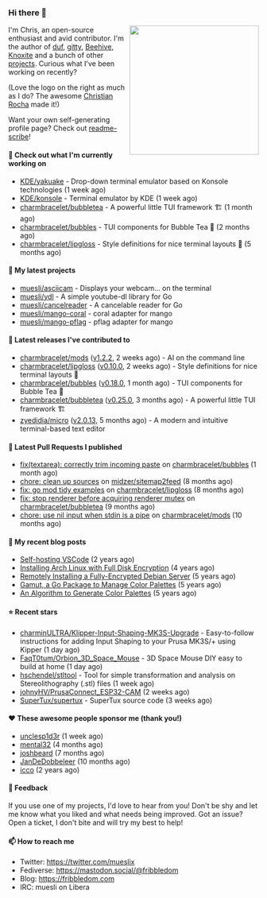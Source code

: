 ### Hi there 👋

<img align="right" src="https://raw.githubusercontent.com/muesli/muesli/master/assets/termenv.png" width="260">

I'm Chris, an open-source enthusiast and avid contributor. I'm the author of [duf](https://github.com/muesli/duf),
[gitty](https://github.com/muesli/gitty), [Beehive](https://github.com/muesli/beehive), [Knoxite](https://github.com/knoxite/knoxite)
 and a bunch of other [projects](https://fribbledom.com/projects/). Curious what I've been working on recently?

(Love the logo on the right as much as I do? The awesome [Christian Rocha](https://github.com/meowgorithm/) made it!)

Want your own self-generating profile page? Check out [readme-scribe](https://github.com/muesli/readme-scribe)!

#### 👷 Check out what I'm currently working on

- [KDE/yakuake](https://github.com/KDE/yakuake) - Drop-down terminal emulator based on Konsole technologies (1 week ago)
- [KDE/konsole](https://github.com/KDE/konsole) - Terminal emulator by KDE (1 week ago)
- [charmbracelet/bubbletea](https://github.com/charmbracelet/bubbletea) - A powerful little TUI framework 🏗 (1 month ago)
- [charmbracelet/bubbles](https://github.com/charmbracelet/bubbles) - TUI components for Bubble Tea 🫧 (2 months ago)
- [charmbracelet/lipgloss](https://github.com/charmbracelet/lipgloss) - Style definitions for nice terminal layouts 👄 (5 months ago)

#### 🌱 My latest projects

- [muesli/asciicam](https://github.com/muesli/asciicam) - Displays your webcam... on the terminal
- [muesli/ydl](https://github.com/muesli/ydl) - A simple youtube-dl library for Go
- [muesli/cancelreader](https://github.com/muesli/cancelreader) - A cancelable reader for Go
- [muesli/mango-coral](https://github.com/muesli/mango-coral) - coral adapter for mango
- [muesli/mango-pflag](https://github.com/muesli/mango-pflag) - pflag adapter for mango

#### 🔭 Latest releases I've contributed to

- [charmbracelet/mods](https://github.com/charmbracelet/mods) ([v1.2.2](https://github.com/charmbracelet/mods/releases/tag/v1.2.2), 2 weeks ago) - AI on the command line
- [charmbracelet/lipgloss](https://github.com/charmbracelet/lipgloss) ([v0.10.0](https://github.com/charmbracelet/lipgloss/releases/tag/v0.10.0), 2 weeks ago) - Style definitions for nice terminal layouts 👄
- [charmbracelet/bubbles](https://github.com/charmbracelet/bubbles) ([v0.18.0](https://github.com/charmbracelet/bubbles/releases/tag/v0.18.0), 1 month ago) - TUI components for Bubble Tea 🫧
- [charmbracelet/bubbletea](https://github.com/charmbracelet/bubbletea) ([v0.25.0](https://github.com/charmbracelet/bubbletea/releases/tag/v0.25.0), 3 months ago) - A powerful little TUI framework 🏗
- [zyedidia/micro](https://github.com/zyedidia/micro) ([v2.0.13](https://github.com/zyedidia/micro/releases/tag/v2.0.13), 5 months ago) - A modern and intuitive terminal-based text editor

#### 🔨 Latest Pull Requests I published

- [fix(textarea): correctly trim incoming paste](https://github.com/charmbracelet/bubbles/pull/469) on [charmbracelet/bubbles](https://github.com/charmbracelet/bubbles) (1 month ago)
- [chore: clean up sources](https://github.com/midzer/sitemap2feed/pull/4) on [midzer/sitemap2feed](https://github.com/midzer/sitemap2feed) (8 months ago)
- [fix: go mod tidy examples](https://github.com/charmbracelet/lipgloss/pull/203) on [charmbracelet/lipgloss](https://github.com/charmbracelet/lipgloss) (8 months ago)
- [fix: stop renderer before acquiring renderer mutex](https://github.com/charmbracelet/bubbletea/pull/757) on [charmbracelet/bubbletea](https://github.com/charmbracelet/bubbletea) (9 months ago)
- [chore: use nil input when stdin is a pipe](https://github.com/charmbracelet/mods/pull/38) on [charmbracelet/mods](https://github.com/charmbracelet/mods) (10 months ago)

#### 📜 My recent blog posts

- [Self-hosting VSCode](https://fribbledom.com/posts/selfhosting-vscode/) (2 years ago)
- [Installing Arch Linux with Full Disk Encryption](https://fribbledom.com/posts/encrypted-arch-install/) (4 years ago)
- [Remotely Installing a Fully-Encrypted Debian Server](https://fribbledom.com/posts/encrypted-remote-debian-install/) (5 years ago)
- [Gamut, a Go Package to Manage Color Palettes](https://fribbledom.com/posts/gamut-package-to-handle-color-palettes/) (5 years ago)
- [An Algorithm to Generate Color Palettes](https://fribbledom.com/posts/an-algorithm-to-generate-color-palettes/) (5 years ago)

#### ⭐ Recent stars

- [charminULTRA/Klipper-Input-Shaping-MK3S-Upgrade](https://github.com/charminULTRA/Klipper-Input-Shaping-MK3S-Upgrade) - Easy-to-follow instructions for adding Input Shaping to your Prusa MK3S/&#43; using Kipper (1 day ago)
- [FaqT0tum/Orbion_3D_Space_Mouse](https://github.com/FaqT0tum/Orbion_3D_Space_Mouse) - 3D Space Mouse DIY easy to build at home (1 day ago)
- [hschendel/stltool](https://github.com/hschendel/stltool) - Tool for simple transformation and analysis on Stereolithography (.stl) files (1 week ago)
- [johnyHV/PrusaConnect_ESP32-CAM](https://github.com/johnyHV/PrusaConnect_ESP32-CAM) (2 weeks ago)
- [SuperTux/supertux](https://github.com/SuperTux/supertux) - SuperTux source code (3 weeks ago)

#### ❤️ These awesome people sponsor me (thank you!)

- [unclesp1d3r](https://github.com/unclesp1d3r) (1 week ago)
- [mental32](https://github.com/mental32) (4 months ago)
- [joshbeard](https://github.com/joshbeard) (7 months ago)
- [JanDeDobbeleer](https://github.com/JanDeDobbeleer) (10 months ago)
- [icco](https://github.com/icco) (2 years ago)

#### 💬 Feedback

If you use one of my projects, I'd love to hear from you! Don't be shy and let me know what you liked
and what needs being improved. Got an issue? Open a ticket, I don't bite and will try my best to help!

#### 📫 How to reach me

- Twitter: https://twitter.com/mueslix
- Fediverse: https://mastodon.social/@fribbledom
- Blog: https://fribbledom.com
- IRC: muesli on Libera
